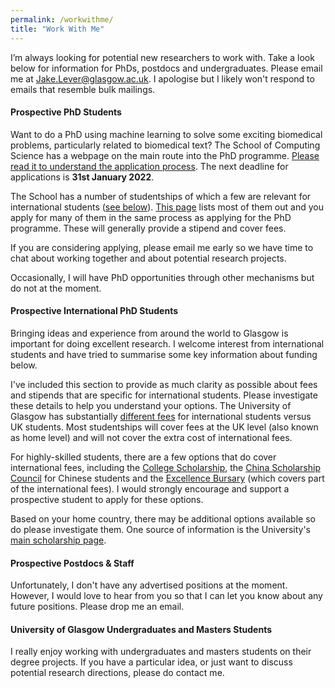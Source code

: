 ```yaml
---
permalink: /workwithme/
title: "Work With Me"
---
```


I’m always looking for potential new researchers to work with. Take a look below for information for PhDs, postdocs and undergraduates. Please email me at [Jake.Lever@glasgow.ac.uk](mailto:Jake.Lever@glasgow.ac.uk). I apologise but I likely won't respond to emails that resemble bulk mailings.

#### Prospective PhD Students

Want to do a PhD using machine learning to solve some exciting biomedical problems, particularly related to biomedical text? The School of Computing Science has a webpage on the main route into the PhD programme. [Please read it to understand the application process](https://www.gla.ac.uk/schools/computing/postgraduateresearch/prospectivestudents). The next deadline for applications is **31st January 2022**.

The School has a number of studentships of which a few are relevant for international students ([see below](#internationalphd)). [This page](https://www.gla.ac.uk/schools/computing/postgraduateresearch/prospectivestudents/phd-projects/) lists most of them out and you apply for many of them in the same process as applying for the PhD programme. These will generally provide a stipend and cover fees.

If you are considering applying, please email me early so we have time to chat about working together and about potential research projects.

Occasionally, I will have PhD opportunities through other mechanisms but do not at the moment.

<a name="internationalphd"></a>
#### Prospective International PhD Students

Bringing ideas and experience from around the world to Glasgow is important for doing excellent research. I welcome interest from international students and have tried to summarise some key information about funding below.

I've included this section to provide as much clarity as possible about fees and stipends that are specific for international students. Please investigate these details to help you understand your options. The University of Glasgow has substantially [different fees](https://www.gla.ac.uk/postgraduate/research/computing/#tab=fees) for international students versus UK students. Most studentships will cover fees at the UK level (also known as home level) and will not cover the extra cost of international fees. 

For highly-skilled students, there are a few options that do cover international fees, including the [College Scholarship](https://www.gla.ac.uk/colleges/scienceengineering/graduateschool/scholarships/collegeofscienceandengineeringscholarships/), the [China Scholarship Council](https://www.gla.ac.uk/colleges/scienceengineering/graduateschool/scholarships/chinascholarshipcouncil/) for Chinese students and the [Excellence Bursary](https://www.gla.ac.uk/schools/computing/postgraduateresearch/prospectivestudents/excellencebursaries/) (which covers part of the international fees). I would strongly encourage and support a prospective student to apply for these options.

Based on your home country, there may be additional options available so do please investigate them. One source of information is the University's [main scholarship page](https://www.gla.ac.uk/scholarships/).

#### Prospective Postdocs & Staff

Unfortunately, I don't have any advertised positions at the moment. However, I would love to hear from you so that I can let you know about any future positions. Please drop me an email.

#### University of Glasgow Undergraduates and Masters Students

I really enjoy working with undergraduates and masters students on their degree projects. If you have a particular idea, or just want to discuss potential research directions, please do contact me.
